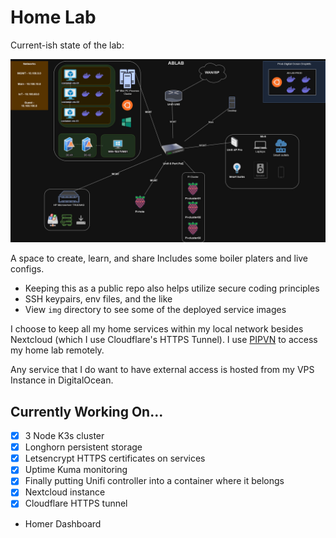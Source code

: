 # Home Lab

Current-ish state of the lab:

![](/img/home-lab-network-v1.jpg)

A space to create, learn, and share
Includes some boiler platers and live configs.

- Keeping this as a public repo also helps utilize secure coding principles
- SSH keypairs, env files, and the like
- View `img` directory to see some of the deployed service images

I choose to keep all my home services within my local network besides Nextcloud (which I use Cloudflare's HTTPS Tunnel). I use [PIPVN](https://www.pivpn.io/) to access my home lab remotely. 

Any service that I do want to have external access is hosted from my VPS Instance in DigitalOcean.

## Currently Working On...

- [x] 3 Node K3s cluster 
- [x] Longhorn persistent storage 
- [x] Letsencrypt HTTPS certificates on services 
- [x] Uptime Kuma monitoring  
- [x] Finally putting Unifi controller into a container where it belongs
- [x] Nextcloud instance
- [x] Cloudflare HTTPS tunnel
- Homer Dashboard
